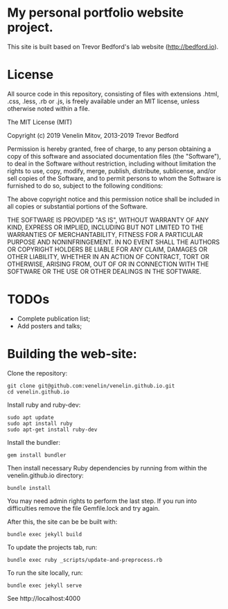 # My personal portfolio website project. 

This site is built based on Trevor Bedford's lab website (http://bedford.io).

# License

All source code in this repository, consisting of files with extensions .html, .css, .less, .rb or .js, is freely available under an MIT license, unless otherwise noted within a file.

The MIT License (MIT)

Copyright (c) 2019 Venelin Mitov, 2013-2019 Trevor Bedford

Permission is hereby granted, free of charge, to any person obtaining a copy of this software and associated documentation files (the "Software"), to deal in the Software without restriction, including without limitation the rights to use, copy, modify, merge, publish, distribute, sublicense, and/or sell copies of the Software, and to permit persons to whom the Software is furnished to do so, subject to the following conditions:

The above copyright notice and this permission notice shall be included in all copies or substantial portions of the Software.

THE SOFTWARE IS PROVIDED "AS IS", WITHOUT WARRANTY OF ANY KIND, EXPRESS OR IMPLIED, INCLUDING BUT NOT LIMITED TO THE WARRANTIES OF MERCHANTABILITY, FITNESS FOR A PARTICULAR PURPOSE AND NONINFRINGEMENT. IN NO EVENT SHALL THE AUTHORS OR COPYRIGHT HOLDERS BE LIABLE FOR ANY CLAIM, DAMAGES OR OTHER LIABILITY, WHETHER IN AN ACTION OF CONTRACT, TORT OR OTHERWISE, ARISING FROM, OUT OF OR IN CONNECTION WITH THE SOFTWARE OR THE USE OR OTHER DEALINGS IN THE SOFTWARE.

# TODOs

- Complete publication list;
- Add posters and talks;

# Building the web-site:

Clone the repository:
```
git clone git@github.com:venelin/venelin.github.io.git
cd venelin.github.io
```

Install ruby and ruby-dev:
```
sudo apt update
sudo apt install ruby
sudo apt-get install ruby-dev
```

Install the bundler:
```
gem install bundler
```

Then install necessary Ruby dependencies by running from within the venelin.github.io directory: 
```
bundle install
```
You may need admin rights to perform the last step. If you run into difficulties remove the file Gemfile.lock and try again.

After this, the site can be be built with:
```
bundle exec jekyll build
```

To update the projects tab, run:
```
bundle exec ruby _scripts/update-and-preprocess.rb
```

To run the site locally, run:

```
bundle exec jekyll serve
```

See http://localhost:4000

